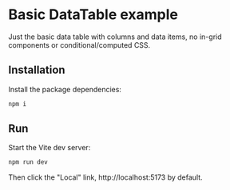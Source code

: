 # Basic DataTable example

Just the basic data table with columns and data items, no in-grid components or conditional/computed CSS.

## Installation

Install the package dependencies:

```sh
npm i
```

## Run

Start the Vite dev server:
```sh
npm run dev
```

Then click the "Local" link, http://localhost:5173 by default.
